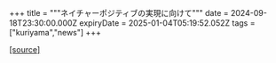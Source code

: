 +++
title = """ネイチャーポジティブの実現に向けて"""
date = 2024-09-18T23:30:00.000Z
expiryDate = 2025-01-04T05:19:52.052Z
tags = ["kuriyama","news"]
+++


[[source]](https://www.town.kuriyama.hokkaido.jp/soshiki/60/28823.html)
